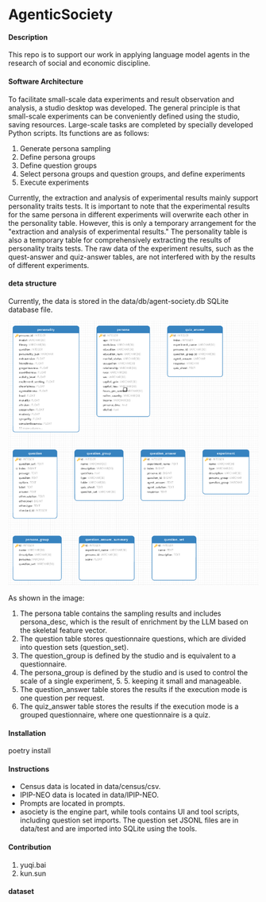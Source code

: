 # AgenticSociety

#### Description
This repo is to support our work in applying language model agents in the research of social and economic discipline. 

#### Software Architecture
To facilitate small-scale data experiments and result observation and analysis, a studio desktop was developed. The general principle is that small-scale experiments can be conveniently defined using the studio, saving resources. Large-scale tasks are completed by specially developed Python scripts. Its functions are as follows:

1. Generate persona sampling
2. Define persona groups
3. Define question groups
4. Select persona groups and question groups, and define experiments
5. Execute experiments

Currently, the extraction and analysis of experimental results mainly support personality traits tests. It is important to note that the experimental results for the same persona in different experiments will overwrite each other in the personality table. However, this is only a temporary arrangement for the "extraction and analysis of experimental results." The personality table is also a temporary table for comprehensively extracting the results of personality traits tests. The raw data of the experiment results, such as the quest-answer and quiz-answer tables, are not interfered with by the results of different experiments.





#### deta structure

Currently, the data is stored in the data/db/agent-society.db SQLite database file.

![alt text](doc/image.png)

As shown in the image:

1. The persona table contains the sampling results and includes persona_desc, which is the result of enrichment by the LLM based on the skeletal feature vector.
2. The question table stores questionnaire questions, which are divided into question sets (question_set).
3. The question_group is defined by the studio and is equivalent to a questionnaire.
4. The persona_group is defined by the studio and is used to control the scale of a single experiment, 5. 5. keeping it small and manageable.
5. The question_answer table stores the results if the execution mode is one question per request.
6. The quiz_answer table stores the results if the execution mode is a grouped questionnaire, where one questionnaire is a quiz.

#### Installation

poetry install
#### Instructions


- Census data is located in data/census/csv.
- IPIP-NEO data is located in data/IPIP-NEO.
- Prompts are located in prompts.
- asociety is the engine part, while tools contains UI and tool scripts, including question set imports. The question set JSONL files are in data/test and are imported into SQLite using the tools.

#### Contribution

1.  yuqi.bai
2.  kun.sun



#### dataset


